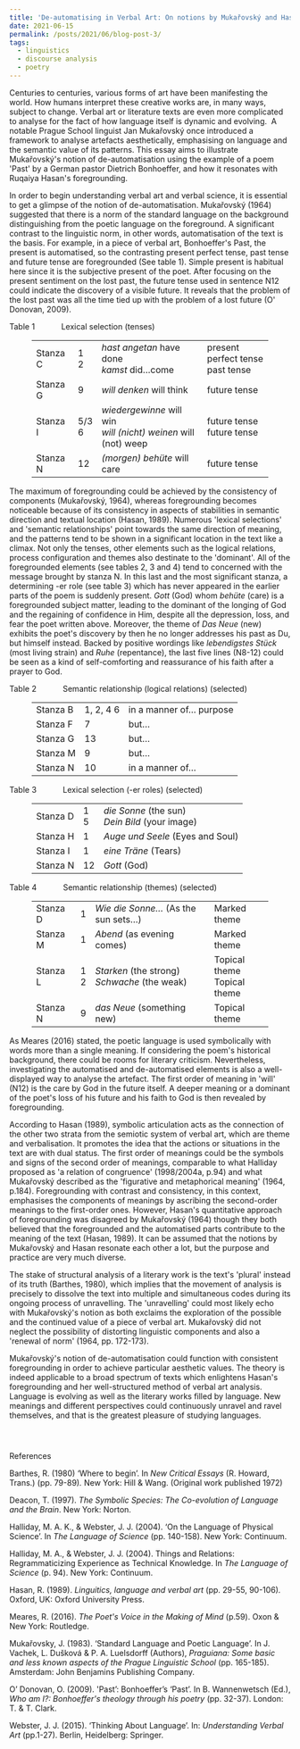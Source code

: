 ```yaml
---
title: 'De-automatising in Verbal Art: On notions by Mukařovský and Hasan'
date: 2021-06-15
permalink: /posts/2021/06/blog-post-3/
tags:
  - linguistics
  - discourse analysis
  - poetry
---
```

<!-- wp:paragraph -->
<p>Centuries to centuries, various forms of art have been manifesting the world. How humans interpret these creative works are, in many ways, subject to change. Verbal art or literature texts are even more complicated to analyse for the fact of how language itself is dynamic and evolving.&nbsp; A notable Prague School linguist Jan Mukařovský once introduced a framework to analyse artefacts aesthetically, emphasising on language and the semantic value of its patterns. This essay aims to illustrate Mukařovský's notion of de-automatisation using the example of a poem 'Past' by a German pastor Dietrich Bonhoeffer, and how it resonates with Ruqaiya Hasan's foregrounding.</p>
<!-- /wp:paragraph -->

<!-- wp:paragraph -->
<p>In order to begin understanding verbal art and verbal science, it is essential to get a glimpse of the notion of de-automatisation. Mukařovský (1964) suggested that there is a norm of the standard language on the background distinguishing from the poetic language on the foreground. A significant contrast to the linguistic norm, in other words, automatisation of the text is the basis. For example, in a piece of verbal art, Bonhoeffer's Past, the present is automatised, so the contrasting present perfect tense, past tense and future tense are foregrounded (See table 1). Simple present is habitual here since it is the subjective present of the poet. After focusing on the present sentiment on the lost past, the future tense used in sentence N12 could indicate the discovery of a visible future. It reveals that the problem of the lost past was all the time tied up with the problem of a lost future (O' Donovan, 2009).</p>
<!-- /wp:paragraph -->

<!-- wp:paragraph -->
<p>Table 1&nbsp;&nbsp;&nbsp;&nbsp;&nbsp;&nbsp;&nbsp;&nbsp;&nbsp;&nbsp;&nbsp; Lexical selection (tenses)</p>
<!-- /wp:paragraph -->

<!-- wp:table -->
<figure class="wp-block-table"><table><tbody><tr><td>Stanza C</td><td>1 <br>2</td><td><em>hast angetan </em>have done <br><em>kamst </em>did…come</td><td>present perfect tense <br>past tense</td></tr><tr><td>Stanza G</td><td>9</td><td><em>will denken </em>will think</td><td>future tense</td></tr><tr><td>Stanza I</td><td>5/3 <br>6</td><td><em>wiedergewinne </em>will win <br><em>will (nicht) weinen</em> will (not) weep</td><td>future tense <br>future tense</td></tr><tr><td>Stanza N</td><td>12</td><td><em>(morgen) behüte</em> will care</td><td>future tense</td></tr></tbody></table></figure>
<!-- /wp:table -->

<!-- wp:paragraph -->
<p>The maximum of foregrounding could be achieved by the consistency of components (Mukařovský, 1964), whereas foregrounding becomes noticeable because of its consistency in aspects of stabilities in semantic direction and textual location (Hasan, 1989). Numerous 'lexical selections' and 'semantic relationships' point towards the same direction of meaning, and the patterns tend to be shown in a significant location in the text like a climax. Not only the tenses, other elements such as the logical relations, process configuration and themes also destinate to the 'dominant'. All of the foregrounded elements (see tables 2, 3 and 4) tend to concerned with the message brought by stanza N. In this last and the most significant stanza, a determining -er role (see table 3) which has never appeared in the earlier parts of the poem is suddenly present. <em>Gott</em> (God) whom <em>behüte</em> (care) is a foregrounded subject matter, leading to the dominant of the longing of God and the regaining of confidence in Him, despite all the depression, loss, and fear the poet written above. Moreover, the theme of <em>Das Neue</em> (new) exhibits the poet's discovery by then he no longer addresses his past as Du, but himself instead. Backed by positive wordings like <em>lebendigstes Stück</em> (most living strain) and <em>Ruhe</em> (repentance), the last five lines (N8-12) could be seen as a kind of self-comforting and reassurance of his faith after a prayer to God.</p>
<!-- /wp:paragraph -->

<!-- wp:paragraph -->
<p>Table 2&nbsp;&nbsp;&nbsp;&nbsp;&nbsp;&nbsp;&nbsp;&nbsp;&nbsp;&nbsp;&nbsp; Semantic relationship (logical relations) (selected)</p>
<!-- /wp:paragraph -->

<!-- wp:table -->
<figure class="wp-block-table"><table><tbody><tr><td>Stanza B</td><td>1, 2, 4 6</td><td>in a manner of… purpose</td></tr><tr><td>Stanza F</td><td>7</td><td>but…</td></tr><tr><td>Stanza G</td><td>13</td><td>but…</td></tr><tr><td>Stanza M</td><td>9</td><td>but…</td></tr><tr><td>Stanza N</td><td>10</td><td>in a manner of…</td></tr></tbody></table></figure>
<!-- /wp:table -->

<!-- wp:paragraph -->
<p>Table 3&nbsp;&nbsp;&nbsp;&nbsp;&nbsp;&nbsp;&nbsp;&nbsp;&nbsp;&nbsp;&nbsp; Lexical selection (-er roles) (selected)</p>
<!-- /wp:paragraph -->

<!-- wp:table -->
<figure class="wp-block-table"><table><tbody><tr><td>Stanza D</td><td>1 <br>5</td><td><em>die Sonne</em> (the sun) <br><em>Dein Bild</em> (your image)</td></tr><tr><td>Stanza H</td><td>1</td><td><em>Auge und Seele</em> (Eyes and Soul)</td></tr><tr><td>Stanza I</td><td>1</td><td><em>eine Träne </em>(Tears)</td></tr><tr><td>Stanza N</td><td>12</td><td><em>Gott </em>(God)</td></tr></tbody></table></figure>
<!-- /wp:table -->

<!-- wp:paragraph -->
<p>Table 4&nbsp;&nbsp;&nbsp;&nbsp;&nbsp;&nbsp;&nbsp;&nbsp;&nbsp;&nbsp;&nbsp; Semantic relationship (themes) (selected)</p>
<!-- /wp:paragraph -->

<!-- wp:table -->
<figure class="wp-block-table"><table><tbody><tr><td>Stanza D</td><td>1</td><td><em>Wie die Sonne…</em> (As the sun sets…)</td><td>Marked theme</td></tr><tr><td>Stanza M</td><td>1</td><td><em>Abend </em>(as evening comes)</td><td>Marked theme</td></tr><tr><td>Stanza L</td><td>1 <br>2</td><td><em>Starken </em>(the strong) <br><em>Schwache </em>(the weak)</td><td>Topical theme <br>Topical theme</td></tr><tr><td>Stanza N</td><td>9</td><td><em>das Neue</em> (something new)</td><td>Topical theme</td></tr></tbody></table></figure>
<!-- /wp:table -->

<!-- wp:paragraph -->
<p>As Meares (2016) stated, the poetic language is used symbolically with words more than a single meaning. If considering the poem's historical background, there could be rooms for literary criticism. Nevertheless, investigating the automatised and de-automatised elements is also a well-displayed way to analyse the artefact. The first order of meaning in 'will' (N12) is the care by God in the future itself. A deeper meaning or a dominant of the poet's loss of his future and his faith to God is then revealed by foregrounding.</p>
<!-- /wp:paragraph -->

<!-- wp:paragraph -->
<p>According to Hasan (1989), symbolic articulation acts as the connection of the other two strata from the semiotic system of verbal art, which are theme and verbalisation. It promotes the idea that the actions or situations in the text are with dual status. The first order of meanings could be the symbols and signs of the second order of meanings, comparable to what Halliday proposed as 'a relation of congruence' (1998/2004a, p.94) and what Mukařovský described as the 'figurative and metaphorical meaning' (1964, p.184). Foregrounding with contrast and consistency, in this context, emphasises the components of meanings by ascribing the second-order meanings to the first-order ones. However, Hasan's quantitative approach of foregrounding was disagreed by Mukařovský (1964) though they both believed that the foregrounded and the automatised parts contribute to the meaning of the text (Hasan, 1989). It can be assumed that the notions by Mukařovský and Hasan resonate each other a lot, but the purpose and practice are very much diverse.</p>
<!-- /wp:paragraph -->

<!-- wp:paragraph -->
<p>The stake of structural analysis of a literary work is the text's 'plural' instead of its truth (Barthes, 1980), which implies that the movement of analysis is precisely to dissolve the text into multiple and simultaneous codes during its ongoing process of unravelling. The 'unravelling' could most likely echo with Mukařovský's notion as both exclaims the exploration of the possible and the continued value of a piece of verbal art. Mukařovský did not neglect the possibility of distorting linguistic components and also a 'renewal of norm' (1964, pp. 172-173).</p>
<!-- /wp:paragraph -->

<!-- wp:paragraph -->
<p>Mukařovský's notion of de-automatisation could function with consistent foregrounding in order to achieve particular aesthetic values. The theory is indeed applicable to a broad spectrum of texts which enlightens Hasan's foregrounding and her well-structured method of verbal art analysis. Language is evolving as well as the literary works filled by language. New meanings and different perspectives could continuously unravel and ravel themselves, and that is the greatest pleasure of studying languages.</p>
<!-- /wp:paragraph -->

<!-- wp:image {"id":170,"sizeSlug":"large","linkDestination":"none"} -->
<figure class="wp-block-image size-large"><img src="https://kathchangcm.files.wordpress.com/2021/06/screenshot-2021-06-15-at-20.17.43.png?w=919" alt="" class="wp-image-170"/></figure>
<!-- /wp:image -->

<!-- wp:image {"id":171,"sizeSlug":"large","linkDestination":"none"} -->
<figure class="wp-block-image size-large"><img src="https://kathchangcm.files.wordpress.com/2021/06/screenshot-2021-06-15-at-20.18.10.png?w=857" alt="" class="wp-image-171"/></figure>
<!-- /wp:image -->

<!-- wp:image {"id":168,"sizeSlug":"large","linkDestination":"none"} -->
<figure class="wp-block-image size-large"><img src="https://kathchangcm.files.wordpress.com/2021/06/screenshot-2021-06-15-at-20.19.15.png?w=875" alt="" class="wp-image-168"/></figure>
<!-- /wp:image -->

<!-- wp:paragraph -->
<p>References</p>
<!-- /wp:paragraph -->

<!-- wp:paragraph -->
<p>Barthes, R. (1980) ‘Where to begin’. In <em>New Critical Essays</em> (R. Howard, Trans.) (pp. 79-89)<em>. </em>New York: Hill &amp; Wang. (Original work published 1972)</p>
<!-- /wp:paragraph -->

<!-- wp:paragraph -->
<p>Deacon, T. (1997). <em>The Symbolic Species: The Co-evolution of Language and the Brain</em>. New York: Norton.</p>
<!-- /wp:paragraph -->

<!-- wp:paragraph -->
<p>Halliday, M. A. K., &amp; Webster, J. J. (2004). ‘On the Language of Physical Science’. In <em>The Language of Science </em>(pp. 140-158). New York: Continuum.</p>
<!-- /wp:paragraph -->

<!-- wp:paragraph -->
<p>Halliday, M. A., &amp; Webster, J. J. (2004). Things and Relations: Regrammaticizing Experience as Technical Knowledge. In <em>The Language of Science</em> (p. 94). New York: Continuum.</p>
<!-- /wp:paragraph -->

<!-- wp:paragraph -->
<p>Hasan, R. (1989). <em>Linguitics, language and verbal art </em>(pp. 29-55, 90-106)<em>. </em>Oxford, UK: Oxford University Press.</p>
<!-- /wp:paragraph -->

<!-- wp:paragraph -->
<p>Meares, R. (2016). <em>The Poet's Voice in the Making of Mind </em>(p.59). Oxon &amp; New York: Routledge.</p>
<!-- /wp:paragraph -->

<!-- wp:paragraph -->
<p>Mukařovsky, J. (1983). ‘Standard Language and Poetic Language’. In J. Vachek, L. Dušková &amp; P. A. Luelsdorff (Authors), <em>Praguiana: Some basic and less known aspects of the Prague Linguistic School</em> (pp. 165-185). Amsterdam: John Benjamins Publishing Company.</p>
<!-- /wp:paragraph -->

<!-- wp:paragraph -->
<p>O’ Donovan, O. (2009). 'Past’: Bonhoeffer’s ‘Past’. In B. Wannenwetsch (Ed.), <em>Who am I?: Bonhoeffer's theology through his poetry</em> (pp. 32-37). London: T. &amp; T. Clark.</p>
<!-- /wp:paragraph -->

<!-- wp:paragraph -->
<p>Webster, J. J. (2015). ‘Thinking About Language’. In: <em>Understanding Verbal Art </em>(pp.1-27). Berlin, Heidelberg: Springer.</p>
<!-- /wp:paragraph -->
